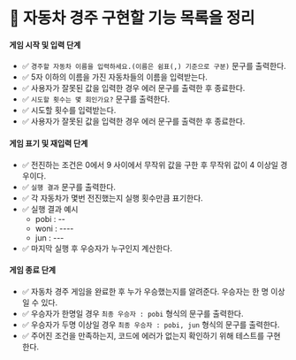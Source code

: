 # 🚗 자동차 경주 구현할 기능 목록을 정리

#### 게임 시작 및 입력 단계

- ✅ `경주할 자동차 이름을 입력하세요.(이름은 쉼표(,) 기준으로 구분)` 문구를 출력한다.
- ✅ 5자 이하의 이름을 가진 자동차들의 이름을 입력받는다.
- ✅ 사용자가 잘못된 값을 입력한 경우 에러 문구를 출력한 후 종료한다.
- ✅ `시도할 횟수는 몇 회인가요?` 문구를 출력한다.
- ✅ 시도할 횟수를 입력받는다.
- ✅ 사용자가 잘못된 값을 입력한 경우 에러 문구를 출력한 후 종료한다.

#### 게임 표기 및 재입력 단계

- ✅ 전진하는 조건은 0에서 9 사이에서 무작위 값을 구한 후 무작위 값이 4 이상일 경우이다.
- ✅ `실행 결과` 문구를 출력한다.
- ✅ 각 자동차가 몇번 전진했는지 실행 횟수만큼 표기한다.
- ✅ 실행 결과 예시
  - pobi : --
  - woni : ----
  - jun : ---
- ✅ 마지막 실행 후 우승자가 누구인지 계산한다.

#### 게임 종료 단계

- ✅ 자동차 경주 게임을 완료한 후 누가 우승했는지를 알려준다. 우승자는 한 명 이상일 수 있다.
- ✅ 우승자가 한명일 경우 `최종 우승자 : pobi` 형식의 문구를 출력한다.
- ✅ 우승자가 두명 이상일 경우 `최종 우승자 : pobi, jun` 형식의 문구를 출력한다.
- ✅ 주어진 조건을 만족하는지, 코드에 에러가 없는지 확인하기 위해 테스트를 구현한다.
